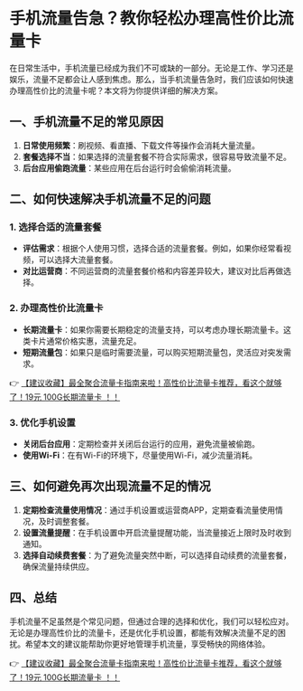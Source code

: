 # 手机流量告急？教你轻松办理高性价比流量卡

在日常生活中，手机流量已经成为我们不可或缺的一部分。无论是工作、学习还是娱乐，流量不足都会让人感到焦虑。那么，当手机流量告急时，我们应该如何快速办理高性价比的流量卡呢？本文将为你提供详细的解决方案。

## 一、手机流量不足的常见原因

1. **日常使用频繁**：刷视频、看直播、下载文件等操作会消耗大量流量。
2. **套餐选择不当**：如果选择的流量套餐不符合实际需求，很容易导致流量不足。
3. **后台应用偷跑流量**：某些应用在后台运行时会偷偷消耗流量。

## 二、如何快速解决手机流量不足的问题

### 1. 选择合适的流量套餐
   - **评估需求**：根据个人使用习惯，选择合适的流量套餐。例如，如果你经常看视频，可以选择大流量套餐。
   - **对比运营商**：不同运营商的流量套餐价格和内容差异较大，建议对比后再做选择。

### 2. 办理高性价比流量卡
   - **长期流量卡**：如果你需要长期稳定的流量支持，可以考虑办理长期流量卡。这类卡片通常价格实惠，流量充足。
   - **短期流量包**：如果只是临时需要流量，可以购买短期流量包，灵活应对突发需求。

👉 [【建议收藏】最全聚合流量卡指南来啦！高性价比流量卡推荐，看这个就够了！19元 100G长期流量卡 ！！](https://bit.ly/Liuliangka)

### 3. 优化手机设置
   - **关闭后台应用**：定期检查并关闭后台运行的应用，避免流量被偷跑。
   - **使用Wi-Fi**：在有Wi-Fi的环境下，尽量使用Wi-Fi，减少流量消耗。

## 三、如何避免再次出现流量不足的情况

1. **定期检查流量使用情况**：通过手机设置或运营商APP，定期查看流量使用情况，及时调整套餐。
2. **设置流量提醒**：在手机设置中开启流量提醒功能，当流量接近上限时及时收到通知。
3. **选择自动续费套餐**：为了避免流量突然中断，可以选择自动续费的流量套餐，确保流量持续供应。

## 四、总结

手机流量不足虽然是个常见问题，但通过合理的选择和优化，我们可以轻松应对。无论是办理高性价比的流量卡，还是优化手机设置，都能有效解决流量不足的困扰。希望本文的建议能帮助你更好地管理手机流量，享受畅快的网络体验。

👉 [【建议收藏】最全聚合流量卡指南来啦！高性价比流量卡推荐，看这个就够了！19元 100G长期流量卡 ！！](https://bit.ly/Liuliangka)